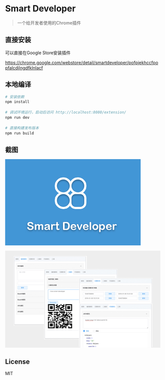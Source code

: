 # Smart Developer

> 一个给开发者使用的Chrome插件

## 直接安装

可以直接在Google Store安装插件

https://chrome.google.com/webstore/detail/smartdeveloper/pofpjekhccfpopfalcdjlngdfklnlacf


## 本地编译

``` bash
# 安装依赖
npm install

# 调试环境运行，启动后访问 http://localhost:8080/extension/
npm run dev

# 直接构建发布版本
npm run build
```

## 截图

![image](https://raw.githubusercontent.com/edwinfound/smart-developer/master/snapshot/logo.jpg)

![image](https://raw.githubusercontent.com/edwinfound/smart-developer/master/snapshot/example.jpg)


## License

MIT
